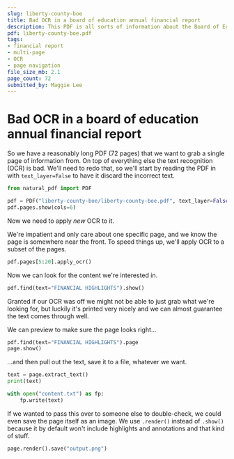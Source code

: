 ```yaml
---
slug: liberty-county-boe
title: Bad OCR in a board of education annual financial report
description: This PDF is all sorts of information about the Board of Education in Liberty County, Georgia
pdf: liberty-county-boe.pdf
tags:
- financial report
- multi-page
- OCR
- page navigation
file_size_mb: 2.1
page_count: 72
submitted_by: Maggie Lee
---
```

# Bad OCR in a board of education annual financial report

So we have a reasonably long PDF (72 pages) that we want to grab a single page of information from. On top of everything else the text recognition (OCR) is bad. We'll need to redo that, so we'll start by reading the PDF in with `text_layer=False` to have it discard the incorrect text.

```python
from natural_pdf import PDF

pdf = PDF("liberty-county-boe/liberty-county-boe.pdf", text_layer=False)
pdf.pages.show(cols=6)
```

Now we need to apply *new* OCR to it.

We're impatient and only care about one specific page, and we know the page is somewhere near the front. To speed things up, we'll apply OCR to a subset of the pages.

```python
pdf.pages[5:20].apply_ocr()
```

Now we can look for the content we're interested in.

```python
pdf.find(text="FINANCIAL HIGHLIGHTS").show()
```

Granted if our OCR was off we might not be able to just grab what we're looking for, but luckily it's printed very nicely and we can almost guarantee the text comes through well.

We can preview to make sure the page looks right...

```python
pdf.find(text="FINANCIAL HIGHLIGHTS").page
page.show()
```

...and then pull out the text, save it to a file, whatever we want.

```python
text = page.extract_text()
print(text)

with open("content.txt") as fp:
    fp.write(text)
```

If we wanted to pass this over to someone else to double-check, we could even save the page itself as an image. We use `.render()` instead of `.show()` because it by default won't include highlights and annotations and that kind of stuff.

```python
page.render().save("output.png")
```
